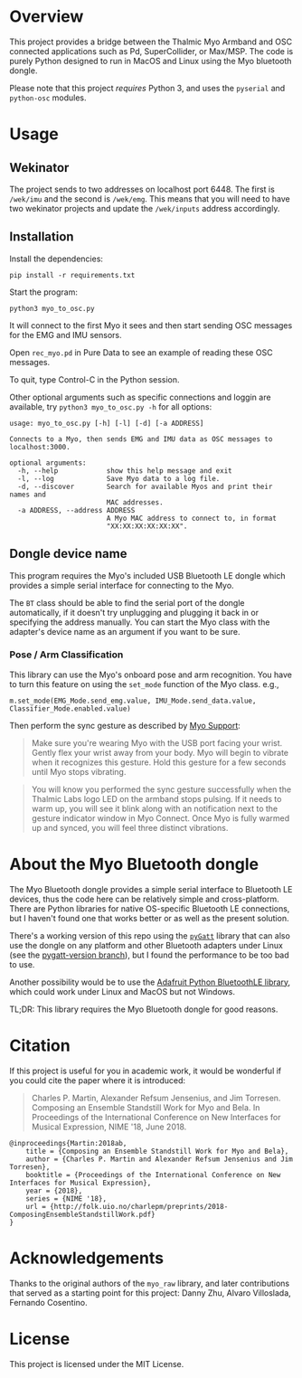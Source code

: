 # Overview

This project provides a bridge between the Thalmic Myo Armband and OSC connected applications such as Pd, SuperCollider, or Max/MSP. The code is purely Python designed to run in MacOS and Linux using the Myo bluetooth dongle.

Please note that this project *requires* Python 3, and uses the `pyserial` and `python-osc` modules.


# Usage
## Wekinator
The project sends to two addresses on localhost port 6448. The first is `/wek/imu` and the second is `/wek/emg`. This means that you will need to have two wekinator projects and update the `/wek/inputs` address accordingly.

## Installation

Install the dependencies:

`pip install -r requirements.txt`

Start the program:

`python3 myo_to_osc.py`

It will connect to the first Myo it sees and then start sending OSC messages for the EMG and IMU sensors.

Open `rec_myo.pd` in Pure Data to see an example of reading these OSC messages.

To quit, type Control-C in the Python session.

Other optional arguments such as specific connections and loggin are available, try `python3 myo_to_osc.py -h` for all options:

    usage: myo_to_osc.py [-h] [-l] [-d] [-a ADDRESS]

    Connects to a Myo, then sends EMG and IMU data as OSC messages to
    localhost:3000.

    optional arguments:
      -h, --help            show this help message and exit
      -l, --log             Save Myo data to a log file.
      -d, --discover        Search for available Myos and print their names and
                            MAC addresses.
      -a ADDRESS, --address ADDRESS
                            A Myo MAC address to connect to, in format
                            "XX:XX:XX:XX:XX:XX".

## Dongle device name

This program requires the Myo's included USB Bluetooth LE dongle which provides a simple serial interface for connecting to the Myo.

The `BT` class should be able to find the serial port of the dongle automatically, if it doesn't try unplugging and plugging it back in or specifying the address manually. You can start the Myo class with the adapter's device name as an argument if you want to be sure.

### Pose / Arm Classification

This library can use the Myo's onboard pose and arm recognition. You have to turn this feature on using the `set_mode` function of the Myo class. e.g., 

    m.set_mode(EMG_Mode.send_emg.value, IMU_Mode.send_data.value, Classifier_Mode.enabled.value)

Then perform the sync gesture as described by [Myo Support](https://support.getmyo.com/hc/en-us/articles/200755509-How-to-perform-the-sync-gesture):

> Make sure you're wearing Myo with the USB port facing your wrist. Gently flex
> your wrist away from your body. Myo will begin to vibrate when it recognizes
> this gesture. Hold this gesture for a few seconds until Myo stops vibrating.

> You will know you performed the sync gesture successfully when the Thalmic
> Labs logo LED on the armband stops pulsing. If it needs to warm up, you will
> see it blink along with an notification next to the gesture indicator window
> in Myo Connect. Once Myo is fully warmed up and synced, you will feel three
> distinct vibrations.

# About the Myo Bluetooth dongle

The Myo Bluetooth dongle provides a simple serial interface to Bluetooth LE devices, thus the code here can be relatively simple and cross-platform. There are Python libraries for native OS-specific Bluetooth LE connections, but I haven't found one that works better or as well as the present solution.

There's a working version of this repo using the [`pyGatt`](https://github.com/peplin/pygatt) library that can also use the dongle on any platform and other Bluetooth adapters under Linux (see the [pygatt-version branch](https://github.com/cpmpercussion/myo-to-osc/tree/pygatt-version)), but I found the performance to be too bad to use.

Another possibility would be to use the [Adafruit Python BluetoothLE library](https://github.com/adafruit/Adafruit_Python_BluefruitLE), which could work under Linux and MacOS but not Windows.

TL;DR: This library requires the Myo Bluetooth dongle for good reasons.

# Citation

If this project is useful for you in academic work, it would be wonderful if you could cite the paper where it is introduced:

> Charles P. Martin, Alexander Refsum Jensenius, and Jim Torresen. Composing an Ensemble Standstill Work for Myo and Bela. In Proceedings of the International Conference on New Interfaces for Musical Expression, NIME '18, June 2018.

    @inproceedings{Martin:2018ab,
        title = {Composing an Ensemble Standstill Work for Myo and Bela},
        author = {Charles P. Martin and Alexander Refsum Jensenius and Jim Torresen},
        booktitle = {Proceedings of the International Conference on New Interfaces for Musical Expression},
        year = {2018},
        series = {NIME '18},
        url = {http://folk.uio.no/charlepm/preprints/2018-ComposingEnsembleStandstillWork.pdf}
    }

# Acknowledgements

Thanks to the original authors of the `myo_raw` library, and later contributions that served as a starting point for this project: Danny Zhu, Alvaro Villoslada, Fernando Cosentino.

# License

This project is licensed under the MIT License.
